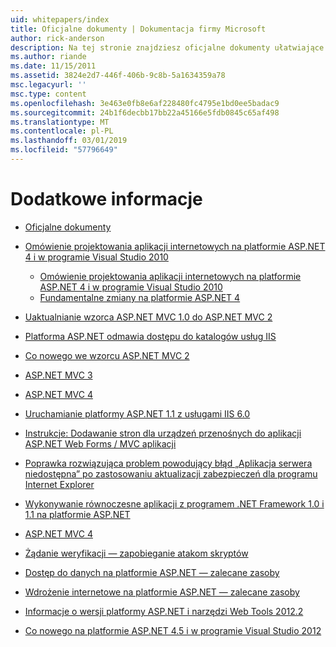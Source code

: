 ```yaml
---
uid: whitepapers/index
title: Oficjalne dokumenty | Dokumentacja firmy Microsoft
author: rick-anderson
description: Na tej stronie znajdziesz oficjalne dokumenty ułatwiające Instalowanie i konfigurowanie programu ASP.NET, a także ułatwiają do pisania aplikacji platformy ASP.NET bezpieczne, szybkie i elastyczne.
ms.author: riande
ms.date: 11/15/2011
ms.assetid: 3824e2d7-446f-406b-9c8b-5a1634359a78
msc.legacyurl: ''
msc.type: content
ms.openlocfilehash: 3e463e0fb8e6af228480fc4795e1bd0ee5badac9
ms.sourcegitcommit: 24b1f6decbb17bb22a45166e5fdb0845c65af498
ms.translationtype: MT
ms.contentlocale: pl-PL
ms.lasthandoff: 03/01/2019
ms.locfileid: "57796649"
---
```

<a name="whitepapers"></a>Dodatkowe informacje
====================
- [Oficjalne dokumenty](overview.md)
- [Omówienie projektowania aplikacji internetowych na platformie ASP.NET 4 i w programie Visual Studio 2010](aspnet4/index.md)

    - [Omówienie projektowania aplikacji internetowych na platformie ASP.NET 4 i w programie Visual Studio 2010](aspnet4/overview.md)
    - [Fundamentalne zmiany na platformie ASP.NET 4](aspnet4/breaking-changes.md)
- [Uaktualnianie wzorca ASP.NET MVC 1.0 do ASP.NET MVC 2](aspnet-mvc2-upgrade-notes.md)
- [Platforma ASP.NET odmawia dostępu do katalogów usług IIS](denied-access-to-iis-directories.md)
- [Co nowego we wzorcu ASP.NET MVC 2](what-is-new-in-aspnet-mvc.md)
- [ASP.NET MVC 3](mvc3-release-notes.md)
- [ASP.NET MVC 4](mvc4-beta-release-notes.md)
- [Uruchamianie platformy ASP.NET 1.1 z usługami IIS 6.0](aspnet-and-iis6.md)
- [Instrukcje: Dodawanie stron dla urządzeń przenośnych do aplikacji ASP.NET Web Forms / MVC aplikacji](add-mobile-pages-to-your-aspnet-web-forms-mvc-application.md)
- [Poprawka rozwiązująca problem powodujący błąd „Aplikacja serwera niedostępna” po zastosowaniu aktualizacji zabezpieczeń dla programu Internet Explorer](ms03-32-issue.md)
- [Wykonywanie równoczesne aplikacji z programem .NET Framework 1.0 i 1.1 na platformie ASP.NET](side-by-side-with-10.md)
- [ASP.NET MVC 4](mvc4-release-notes.md)
- [Żądanie weryfikacji — zapobieganie atakom skryptów](request-validation.md)
- [Dostęp do danych na platformie ASP.NET — zalecane zasoby](aspnet-data-access-content-map.md)
- [Wdrożenie internetowe na platformie ASP.NET — zalecane zasoby](aspnet-web-deployment-content-map.md)
- [Informacje o wersji platformy ASP.NET i narzędzi Web Tools 2012.2](aspnet-and-web-tools-20122-release-notes.md)
- [Co nowego na platformie ASP.NET 4.5 i w programie Visual Studio 2012](whats-new-in-aspnet-45-and-visual-studio-2012.md)
